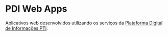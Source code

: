 PDI Web Apps
============

Aplicativos web desenvolvidos utilizando os serviços da [Plataforma Digital de Informações PTI](http://pdi.pti.org.br).
